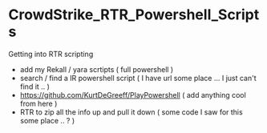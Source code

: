 # CrowdStrike_RTR_Powershell_Scripts


Getting into RTR scripting


* add my Rekall / yara scrtipts ( full powershell )
* search / find a IR powershell script ( I have url some place ... I just can't find it .. )
* https://github.com/KurtDeGreeff/PlayPowershell ( add anything cool from here )
* RTR to zip all the info up and pull it down ( some code I saw for this some place .. ? )
